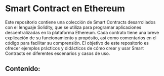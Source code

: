 # Smart Contract en Ethereum

Este repositorio contiene una colección de Smart Contracts desarrollados con el lenguaje Solidity, que se utiliza para programar aplicaciones descentralizadas en la plataforma Ethereum. Cada contrato tiene una breve explicación de su funcionamiento y propósito, así como comentarios en el código para facilitar su comprensión. El objetivo de este repositorio es ofrecer ejemplos prácticos y didácticos de cómo crear y usar Smart Contracts en diferentes escenarios y casos de uso.

## Contenido:
